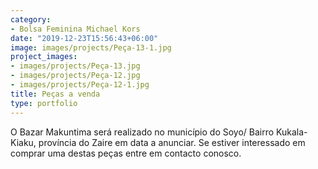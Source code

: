```yaml
---
category:
- Bolsa Feminina Michael Kors
date: "2019-12-23T15:56:43+06:00"
image: images/projects/Peça-13-1.jpg
project_images:
- images/projects/Peça-13.jpg
- images/projects/Peça-12.jpg
- images/projects/Peça-12-1.jpg
title: Peças a venda
type: portfolio
---
```


O Bazar Makuntima será realizado no município do Soyo/ Bairro Kukala-Kiaku, província do Zaire em data a anunciar. Se estiver interessado em comprar uma destas peças entre em contacto conosco.